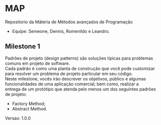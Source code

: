 # MAP
Repositorio da Máteria de Métodos avançados de Programação   
- Equipe: Semeone, Dennis, Romenildo e Leandro.

## Milestone 1   

Padrões de projeto (design patterns) são soluções típicas para problemas comuns em projeto de software.   
Cada padrão é como uma planta de construção que você pode customizar para resolver um problema de projeto particular em seu código.    
Neste milestone, vocês irão descrever os objetivos, público e algumas funcionalidades de uma aplicação comercial; bem como, realizar a       
entrega de um protótipo que atenda pelo menos um dos seguintes padrões de projeto: 
- Factory Method;
- Abstract Method.

Versao: 1.0.0
